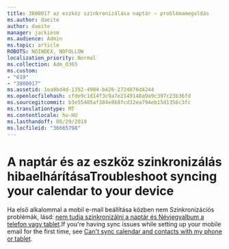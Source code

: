 ```yaml
---
title: 3800017 az eszköz szinkronizálása naptár – problémamegoldás
ms.author: daeite
author: daeite
manager: jackiesm
ms.audience: Admin
ms.topic: article
ROBOTS: NOINDEX, NOFOLLOW
localization_priority: Normal
ms.collection: Adm_O365
ms.custom:
- "619"
- "3800017"
ms.assetid: 1ea8bd4d-1352-4904-b426-2724876d4244
ms.openlocfilehash: cfde9c1d14f3c9a7e2149148a9a9c397c23b36fd
ms.sourcegitcommit: b3e55405af384e868fcd32ea794eb15d1356c3fc
ms.translationtype: MT
ms.contentlocale: hu-HU
ms.lasthandoff: 08/29/2019
ms.locfileid: "36665798"
---
```

# <a name="troubleshoot-syncing-your-calendar-to-your-device"></a><span data-ttu-id="5733a-102">A naptár és az eszköz szinkronizálás hibaelhárítása</span><span class="sxs-lookup"><span data-stu-id="5733a-102">Troubleshoot syncing your calendar to your device</span></span>

<span data-ttu-id="5733a-103">Ha első alkalommal a mobil e-mail beállítása közben nem Szinkronizációs problémák, lásd: [nem tudja szinkronizálni a naptár és Névjegyalbum a telefon vagy tablet](https://support.office.com/article/8479d764-b9f5-4fff-ba88-edd7c265df9f).</span><span class="sxs-lookup"><span data-stu-id="5733a-103">If you're having sync issues while setting up your mobile email for the first time, see [Can't sync calendar and contacts with my phone or tablet](https://support.office.com/article/8479d764-b9f5-4fff-ba88-edd7c265df9f).</span></span>
  